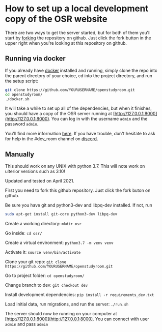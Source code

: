 # How to set up a local development copy of the OSR website
There are two ways to get the server started, but for both of them you'll start by [forking](https://help.github.com/articles/fork-a-repo/) the repository on github. Just click the fork button in the upper right when you're looking at this repository on github.

## Running via docker
If you already have [docker](https://docker.com) installed and running, simply clone the repo into the parent directory of your choice, cd into the project directory, and run the setup script:
```bash
git clone https://github.com/YOURUSERNAME/openstudyroom.git
cd openstudyroom/
./docker.sh
```

It will take a while to set up all of the dependencies, but when it finishes, you should have a copy of the OSR server running at [http://127.0.0.1:8000](http://127.0.0.1:8000). You can log in with the username `admin` and the password `admin`.

You'll find more information [here](/docs/docker.md). If you have trouble, don't hesitate to ask for help in the #dev_room channel on [discord](https://discord.gg/7sbMHyC).

## Manually

This should work on any UNIX with python 3.7. This will note work on ulterior versions such as 3.10!

Updated and tested on April 2021.

First you need to fork this github repository. Just click the fork buton on github.

Be sure you have git and python3-dev and libpq-dev installed. If not, run
```bash
sudo apt-get install git-core python3-dev libpq-dev
```

Create a working directory: `mkdir osr`

Go inside: `cd osr/`

Create a virtual environment: `python3.7 -m venv venv`

Activate it: `source venv/bin/activate`

Clone your git repo: `git clone https://github.com/YOURUSERNAME/openstudyroom.git`

Go to project folder: `cd openstudyroom/`

Change branch to dev: `git checkout dev`

Install development dependencies: `pip install -r requirements_dev.txt`

Load initial data, run migrations, and run the server: `./run.sh`

The server should now be running on your computer at [http://127.0.0.1:8000](http://127.0.0.1:8000). You can connect with user `admin` and pass `admin`

